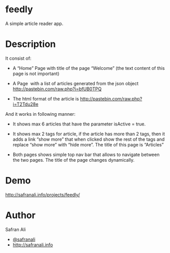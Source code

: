 feedly
======

A simple article reader app.


Description
===========

It consist of:

* A “Home” Page with title of the page “Welcome” (the text content of this page is not important)
 
* A Page  with a list of articles generated from the json object http://pastebin.com/raw.php?i=bfUB0TPQ

* The html format of the article is http://pastebin.com/raw.php?i=T2Tdu28e

And it works in following manner:

* It shows max 6 articles that have the parameter isActive = true.

* It shows max 2 tags for article, if the article has more than 2 tags, then it adds a link “show more” that when clicked show the rest of the tags and replace “show more” with “hide more”. The title of this page is “Articles”

* Both pages shows simple top nav bar that allows to navigate between the two pages. The title of the page changes dynamically.


Demo
====

http://safranali.info/projects/feedly/


Author
======

Safran Ali
* <a href="http://twitter.com/safranali">@safranali</a>
* http://safranali.info